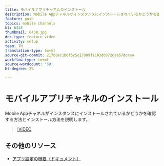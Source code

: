 ```yaml
---
title: モバイルアプリチャネルのインストール
description: Mobile Appチャネルがインスタンスにインストールされているかどうかを確認する方法とインストール方法を説明します。
feature: push
topics: mobile channels
kt: 6438
thumbnail: 6438.jpg
doc-type: feature video
activity: setup
team: TM
translation-type: tm+mt
source-git-commit: 217b0ec1b6f5c5e17009f1103d69726aa57dcaa4
workflow-type: tm+mt
source-wordcount: '69'
ht-degree: 2%

---
```



# モバイルアプリチャネルのインストール

Mobile Appチャネルがインスタンスにインストールされているかどうかを確認する方法とインストール方法を説明します。

>[!VIDEO](https://video.tv.adobe.com/v/326544?quality=12)

## その他のリソース

* [アプリ設定の概要（ドキュメント）](https://experienceleague.adobe.com/docs/campaign-classic/using/sending-messages/sending-push-notifications/configure-the-mobile-app/get-started-app-config.html?lang=en#installing-package-ios)
